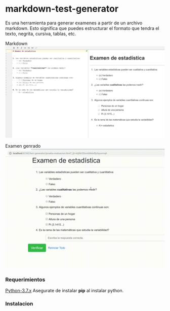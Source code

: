 # markdown-test-generator
Es una herramienta para generar examenes a partir de un archivo markdown. Esto significa
que puedes estructurar el formato que tendra el texto, negrita, cursiva, tablas, etc.

Markdown<br>
![p1](https://raw.githubusercontent.com/wlisesrivas/markdown-test-generator/develop/app/static/sample-md.png)

Examen genrado<br>
![p2](https://raw.githubusercontent.com/wlisesrivas/markdown-test-generator/develop/app/static/sample-animation.gif)

### Requerimientos
[Python-3.7.x](https://www.python.org/downloads/release/python-374/)
Asegurate de instalar **pip** al instalar python.

### Instalacion
